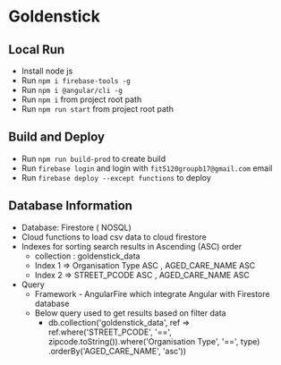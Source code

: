 # Goldenstick

## Local Run

- Install node js
- Run `npm i firebase-tools -g`
- Run `npm i @angular/cli -g`
- Run `npm i` from project root path
- Run `npm run start` from project root path

## Build and Deploy

- Run `npm run build-prod` to create build
- Run `firebase login` and login with `fit5120groupb17@gmail.com` email
- Run `firebase deploy --except functions` to deploy

## Database Information

- Database: Firestore ( NOSQL)
- Cloud functions to load csv data to cloud firestore
- Indexes for sorting search results in Ascending (ASC) order
  - collection : goldenstick_data
  - Index 1 => Organisation Type ASC , AGED_CARE_NAME ASC
  - Index 2 => STREET_PCODE ASC , AGED_CARE_NAME ASC
- Query
  - Framework - AngularFire which integrate Angular with Firestore database
  - Below query used to get results based on filter data
    - db.collection('goldenstick_data', ref =>
      ref.where('STREET_PCODE', '==', zipcode.toString()).where('Organisation Type', '==', type)
      .orderBy('AGED_CARE_NAME', 'asc'))
